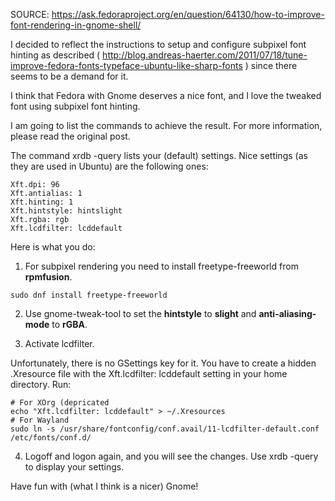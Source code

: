 SOURCE: https://ask.fedoraproject.org/en/question/64130/how-to-improve-font-rendering-in-gnome-shell/

I decided to reflect the instructions to setup and configure subpixel font hinting as described ( http://blog.andreas-haerter.com/2011/07/18/tune-improve-fedora-fonts-typeface-ubuntu-like-sharp-fonts ) since there seems to be a demand for it.

I think that Fedora with Gnome deserves a nice font, and I love the tweaked font using subpixel font hinting.

I am going to list the commands to achieve the result. For more information, please read the original post.

The command xrdb -query lists your (default) settings. Nice settings (as they are used in Ubuntu) are the following ones:

```
Xft.dpi: 96
Xft.antialias: 1
Xft.hinting: 1
Xft.hintstyle: hintslight
Xft.rgba: rgb
Xft.lcdfilter: lcddefault
```

Here is what you do:

1. For subpixel rendering you need to install freetype-freeworld from **rpmfusion**.

```
sudo dnf install freetype-freeworld
```

2) Use gnome-tweak-tool to set the **hintstyle** to **slight** and **anti-aliasing-mode** to **rGBA**.

3) Activate lcdfilter.

Unfortunately, there is no GSettings key for it. You have to create a hidden .Xresource file with the Xft.lcdfilter: lcddefault setting in your home directory. Run:

```
# For XOrg (depricated
echo "Xft.lcdfilter: lcddefault" > ~/.Xresources
# For Wayland
sudo ln -s /usr/share/fontconfig/conf.avail/11-lcdfilter-default.conf /etc/fonts/conf.d/
```

4. Logoff and logon again, and you will see the changes. Use xrdb -query to display your settings.

Have fun with (what I think is a nicer) Gnome!
